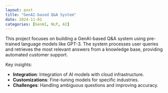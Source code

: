 ```yaml
---
layout: post
title: "GenAI-based Q&A System"
date: 2024-11-01
categories: [GenAI, NLP, AI]
---
```


This project focuses on building a GenAI-based Q&A system using pre-trained language models like GPT-3. The system processes user queries and retrieves the most relevant answers from a knowledge base, providing automated customer support.

Key insights:
- **Integration**: Integration of AI models with cloud infrastructure.
- **Customizations**: Fine-tuning models for specific industries.
- **Challenges**: Handling ambiguous questions and improving accuracy.